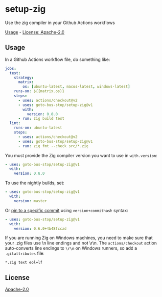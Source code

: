 # setup-zig

Use the zig compiler in your Github Actions workflows

[Usage](#usage) - [License: Apache-2.0](#license)

## Usage

In a Github Actions workflow file, do something like:

```yaml
jobs:
  test:
    strategy:
      matrix:
        os: [ubuntu-latest, macos-latest, windows-latest]
    runs-on: ${{matrix.os}}
    steps:
      - uses: actions/checkout@v2
      - uses: goto-bus-stop/setup-zig@v1
        with:
          version: 0.8.0
      - run: zig build test
  lint:
    runs-on: ubuntu-latest
    steps:
      - uses: actions/checkout@v2
      - uses: goto-bus-stop/setup-zig@v1
      - run: zig fmt --check src/*.zig
```

You must provide the Zig compiler version you want to use in `with.version`:
```yaml
- uses: goto-bus-stop/setup-zig@v1
  with:
    version: 0.8.0
```

To use the nightly builds, set:
```yaml
- uses: goto-bus-stop/setup-zig@v1
  with:
    version: master
```

Or [pin to a specific commit](https://github.com/goto-bus-stop/setup-zig/issues/13) using `version+commithash` syntax:
```yaml
- uses: goto-bus-stop/setup-zig@v1
  with:
    version: 0.6.0+4b48fccad
```

If you are running Zig on Windows machines, you need to make sure that your .zig files use \n line endings and not \r\n. The `actions/checkout` action auto-converts line endings to `\r\n` on Windows runners, so add a `.gitattributes` file:
```
*.zig text eol=lf
```

## License

[Apache-2.0](LICENSE.md)
